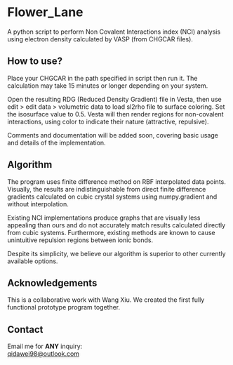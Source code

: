 # Flower_Lane

A python script to perform Non Covalent Interactions index (NCI) analysis using electron density calculated by VASP (from CHGCAR files).

## How to use?
Place your CHGCAR in the path specified in script then run it. The calculation may take 15 minutes or longer depending on your system.  

Open the resulting RDG (Reduced Density Gradient) file in Vesta, then use edit > edit data > volumetric data to load sl2rho file to surface coloring. Set the isosurface value to 0.5. Vesta will then render regions for non-covalent interactions, using color to indicate their nature (attractive, repulsive).

Comments and documentation will be added soon, covering basic usage and details of the implementation.

## Algorithm
The program uses finite difference method on RBF interpolated data points. Visually, the results are indistinguishable from direct finite difference gradients calculated on cubic crystal systems using numpy.gradient and without interpolation.

Existing NCI implementations produce graphs that are visually less appealing than ours and do not accurately match results calculated directly from cubic systems. Furthermore, existing methods are known to cause unintuitive repulsion regions between ionic bonds.

Despite its simplicity, we believe our algorithm is superior to other currently available options.

## Acknowledgements
This is a collaborative work with Wang Xiu. We created the first fully functional prototype program together.

## Contact
Email me for **ANY** inquiry:  
[qidawei98@outlook.com](mailto:qidawei98@outlook.com)


